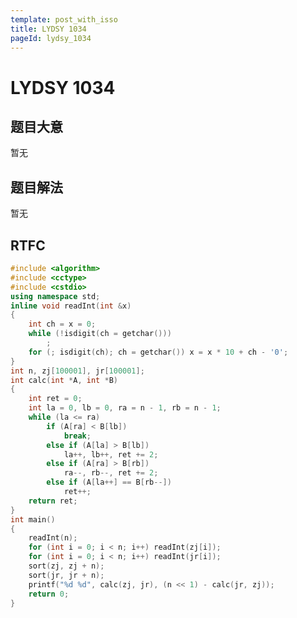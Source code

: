 ```yaml
---
template: post_with_isso
title: LYDSY 1034
pageId: lydsy_1034
---
```


# LYDSY 1034
<span id="poem"></span><script>$(function(){$.ajax('/api/poem?rnd='+Date.now()+Math.random()).done(function(data){$('#poem').text(data);});});</script>
## 题目大意
暂无

## 题目解法
暂无

## RTFC

```cpp
#include <algorithm>
#include <cctype>
#include <cstdio>
using namespace std;
inline void readInt(int &x)
{
    int ch = x = 0;
    while (!isdigit(ch = getchar()))
        ;
    for (; isdigit(ch); ch = getchar()) x = x * 10 + ch - '0';
}
int n, zj[100001], jr[100001];
int calc(int *A, int *B)
{
    int ret = 0;
    int la = 0, lb = 0, ra = n - 1, rb = n - 1;
    while (la <= ra)
        if (A[ra] < B[lb])
            break;
        else if (A[la] > B[lb])
            la++, lb++, ret += 2;
        else if (A[ra] > B[rb])
            ra--, rb--, ret += 2;
        else if (A[la++] == B[rb--])
            ret++;
    return ret;
}
int main()
{
    readInt(n);
    for (int i = 0; i < n; i++) readInt(zj[i]);
    for (int i = 0; i < n; i++) readInt(jr[i]);
    sort(zj, zj + n);
    sort(jr, jr + n);
    printf("%d %d", calc(zj, jr), (n << 1) - calc(jr, zj));
    return 0;
}
```
<div id="__comment"></div>
